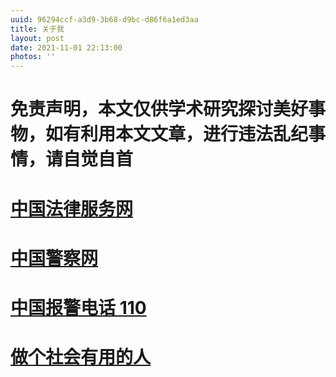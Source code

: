 ```yaml
---
uuid: 96294ccf-a3d9-3b68-d9bc-d86f6a1ed3aa
title: 关于我
layout: post
date: 2021-11-01 22:13:00
photos: ''
---
```


# 免责声明，本文仅供学术研究探讨美好事物，如有利用本文文章，进行违法乱纪事情，请自觉自首

# [中国法律服务网](http://www.12348.gov.cn/#/homepage)

# [中国警察网](http://www.cpd.com.cn/)

# [中国报警电话 110]()

# [做个社会有用的人]()

